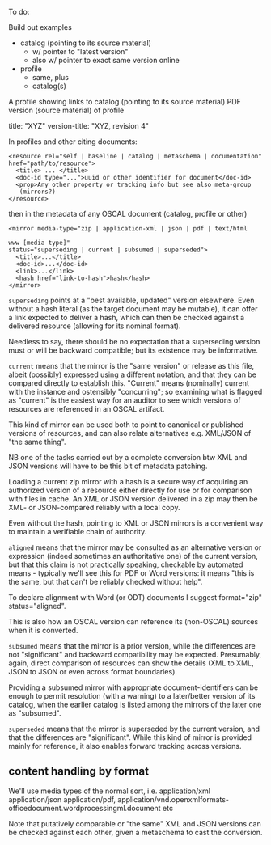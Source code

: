 To do:

Build out examples
 - catalog (pointing to its source material)
   - w/ pointer to "latest version"
   - also w/ pointer to exact same version online
 - profile
   - same, plus
   - catalog(s)

A profile showing links
  to catalog (pointing to its source material)
  PDF version (source material) of profile

title: "XYZ"
version-title: "XYZ, revision 4"

In profiles and other citing documents:

```
<resource rel="self | baseline | catalog | metaschema | documentation" href="path/to/resource">
  <title> ... </title>
  <doc-id type="...">uuid or other identifier for document</doc-id>
  <prop>Any other property or tracking info but see also meta-group
   (mirrors?)
</resource>
```

then in the metadata of any OSCAL document (catalog, profile or other)

```
<mirror media-type="zip | application-xml | json | pdf | text/html

www [media type]"
status="superseding | current | subsumed | superseded">
  <title>...</title>
  <doc-id>...</doc-id>
  <link>...</link>
  <hash href="link-to-hash">hash</hash>
</mirror>
```



`superseding` points at a "best available, updated" version elsewhere. Even without a hash literal (as the target document may be mutable), it can offer a link expected to deliver a hash, which can then be checked against a delivered resource (allowing for its nominal format).

Needless to say, there should be no expectation that a superseding version must or will be backward compatible; but its existence may be informative.

`current` means that the mirror is the "same version" or release as this file, albeit (possibly) expressed using a different notation, and that they can be compared directly to establish this. "Current" means (nominally) current with the instance and ostensibly "concurring"; so examining what is flagged as "current" is the easiest way for an auditor to see which versions of resources are referenced in an OSCAL artifact.

This kind of mirror can be used both to point to canonical or published versions of resources, and can also relate alternatives e.g. XML/JSON of "the same thing".

NB one of the tasks carried out by a complete conversion btw XML and JSON versions will have to be this bit of metadata patching.

Loading a current zip mirror with a hash is a secure way of acquiring an authorized version of a resource either directly for use or for comparison with files in cache. An XML or JSON version delivered in a zip may then be XML- or JSON-compared reliably with a local copy.

Even without the hash, pointing to XML or JSON mirrors is a convenient way to maintain a verifiable chain of authority.

`aligned` means that the mirror may be consulted as an alternative version or expression (indeed sometimes an authoritative one) of the current version, but that this claim is not practically speaking, checkable by automated means - typically we'll see this for PDF or Word versions: it means "this is the same, but that can't be reliably checked without help".

To declare alignment with Word (or ODT) documents I suggest format="zip" status="aligned".

This is also how an OSCAL version can reference its (non-OSCAL) sources when it is converted.

`subsumed` means that the mirror is a prior version, while the differences are not "significant" and backward compatibility may be expected. Presumably, again, direct comparison of resources can show the details (XML to XML, JSON to JSON or even across format boundaries).

Providing a subsumed mirror with appropriate document-identifiers can be enough to permit resolution (with a warning) to a later/better version of its catalog, when the earlier catalog is listed among the mirrors of the later one as "subsumed".

`superseded` means that the mirror is superseded by the current version, and that the differences are "significant". While this kind of mirror is provided mainly for reference, it also enables forward tracking across versions.

## content handling by format

We'll use media types of the normal sort, i.e.
application/xml
application/json
application/pdf, application/vnd.openxmlformats-officedocument.wordprocessingml.document
etc

Note that putatively comparable or "the same" XML and JSON versions can be checked against each other, given a metaschema to cast the conversion.
